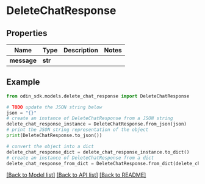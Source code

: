 # DeleteChatResponse


## Properties

Name | Type | Description | Notes
------------ | ------------- | ------------- | -------------
**message** | **str** |  | 

## Example

```python
from odin_sdk.models.delete_chat_response import DeleteChatResponse

# TODO update the JSON string below
json = "{}"
# create an instance of DeleteChatResponse from a JSON string
delete_chat_response_instance = DeleteChatResponse.from_json(json)
# print the JSON string representation of the object
print(DeleteChatResponse.to_json())

# convert the object into a dict
delete_chat_response_dict = delete_chat_response_instance.to_dict()
# create an instance of DeleteChatResponse from a dict
delete_chat_response_from_dict = DeleteChatResponse.from_dict(delete_chat_response_dict)
```
[[Back to Model list]](../README.md#documentation-for-models) [[Back to API list]](../README.md#documentation-for-api-endpoints) [[Back to README]](../README.md)


